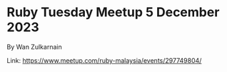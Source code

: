 # Ruby Tuesday Meetup 5 December 2023

By Wan Zulkarnain

Link: https://www.meetup.com/ruby-malaysia/events/297749804/

